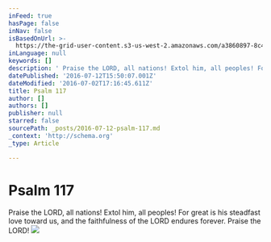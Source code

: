 ```yaml
---
inFeed: true
hasPage: false
inNav: false
isBasedOnUrl: >-
  https://the-grid-user-content.s3-us-west-2.amazonaws.com/a3860897-8c47-455b-a6da-17963f8fe864.jpg
inLanguage: null
keywords: []
description: ' Praise the LORD, all nations! Extol him, all peoples! For great is his steadfast love toward us, and the faithfulness of the LORD endures forever. Praise the LORD!'
datePublished: '2016-07-12T15:50:07.001Z'
dateModified: '2016-07-02T17:16:45.611Z'
title: Psalm 117
author: []
authors: []
publisher: null
starred: false
sourcePath: _posts/2016-07-12-psalm-117.md
_context: 'http://schema.org'
_type: Article

---
```

# Psalm 117

Praise the LORD, all nations! Extol him, all peoples! For great is his steadfast love toward us, and the faithfulness of the LORD endures forever. Praise the LORD!
![](https://the-grid-user-content.s3-us-west-2.amazonaws.com/a3860897-8c47-455b-a6da-17963f8fe864.jpg)